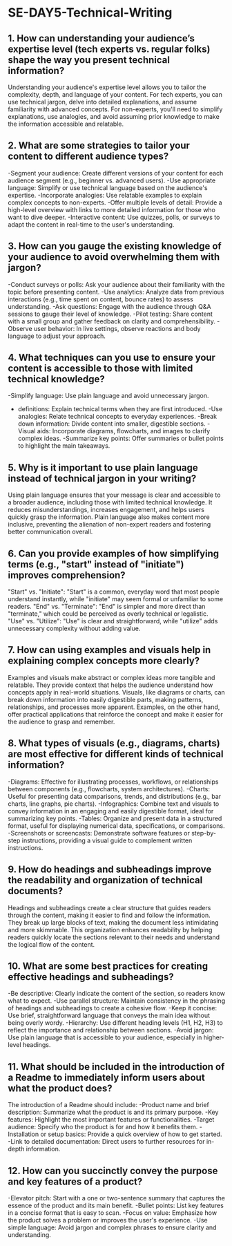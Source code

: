 # SE-DAY5-Technical-Writing
## 1. How can understanding your audience’s expertise level (tech experts vs. regular folks) shape the way you present technical information?
Understanding your audience's expertise level allows you to tailor the complexity, depth, and language of your content. For tech experts, you can use technical jargon, delve into detailed explanations, and assume familiarity with advanced concepts. For non-experts, you'll need to simplify explanations, use analogies, and avoid assuming prior knowledge to make the information accessible and relatable.

## 2. What are some strategies to tailor your content to different audience types?
-Segment your audience: Create different versions of your content for each audience segment (e.g., beginner vs. advanced users).
-Use appropriate language: Simplify or use technical language based on the audience's expertise.
-Incorporate analogies: Use relatable examples to explain complex concepts to non-experts.
-Offer multiple levels of detail: Provide a high-level overview with links to more detailed information for those who want to dive deeper.
-Interactive content: Use quizzes, polls, or surveys to adapt the content in real-time to the user's understanding.

## 3. How can you gauge the existing knowledge of your audience to avoid overwhelming them with jargon?
-Conduct surveys or polls: Ask your audience about their familiarity with the topic before presenting content.
-Use analytics: Analyze data from previous interactions (e.g., time spent on content, bounce rates) to assess understanding.
-Ask questions: Engage with the audience through Q&A sessions to gauge their level of knowledge.
-Pilot testing: Share content with a small group and gather feedback on clarity and comprehensibility.
-Observe user behavior: In live settings, observe reactions and body language to adjust your approach.

## 4. What techniques can you use to ensure your content is accessible to those with limited technical knowledge?
-Simplify language: Use plain language and avoid unnecessary jargon.
- definitions: Explain technical terms when they are first introduced.
-Use analogies: Relate technical concepts to everyday experiences.
-Break down information: Divide content into smaller, digestible sections.
-Visual aids: Incorporate diagrams, flowcharts, and images to clarify complex ideas.
-Summarize key points: Offer summaries or bullet points to highlight the main takeaways.

## 5. Why is it important to use plain language instead of technical jargon in your writing?
Using plain language ensures that your message is clear and accessible to a broader audience, including those with limited technical knowledge. It reduces misunderstandings, increases engagement, and helps users quickly grasp the information. Plain language also makes content more inclusive, preventing the alienation of non-expert readers and fostering better communication overall.

## 6. Can you provide examples of how simplifying terms (e.g., "start" instead of "initiate") improves comprehension?
"Start" vs. "Initiate": "Start" is a common, everyday word that most people understand instantly, while "initiate" may seem formal or unfamiliar to some readers.
"End" vs. "Terminate": "End" is simpler and more direct than "terminate," which could be perceived as overly technical or legalistic.
"Use" vs. "Utilize": "Use" is clear and straightforward, while "utilize" adds unnecessary complexity without adding value.

## 7. How can using examples and visuals help in explaining complex concepts more clearly?
Examples and visuals make abstract or complex ideas more tangible and relatable. They provide context that helps the audience understand how concepts apply in real-world situations. Visuals, like diagrams or charts, can break down information into easily digestible parts, making patterns, relationships, and processes more apparent. Examples, on the other hand, offer practical applications that reinforce the concept and make it easier for the audience to grasp and remember.

## 8. What types of visuals (e.g., diagrams, charts) are most effective for different kinds of technical information?
-Diagrams: Effective for illustrating processes, workflows, or relationships between components (e.g., flowcharts, system architectures).
-Charts: Useful for presenting data comparisons, trends, and distributions (e.g., bar charts, line graphs, pie charts).
-Infographics: Combine text and visuals to convey information in an engaging and easily digestible format, ideal for summarizing key points.
-Tables: Organize and present data in a structured format, useful for displaying numerical data, specifications, or comparisons.
-Screenshots or screencasts: Demonstrate software features or step-by-step instructions, providing a visual guide to complement written instructions.

## 9. How do headings and subheadings improve the readability and organization of technical documents?
Headings and subheadings create a clear structure that guides readers through the content, making it easier to find and follow the information. They break up large blocks of text, making the document less intimidating and more skimmable. This organization enhances readability by helping readers quickly locate the sections relevant to their needs and understand the logical flow of the content.

## 10. What are some best practices for creating effective headings and subheadings?
-Be descriptive: Clearly indicate the content of the section, so readers know what to expect.
-Use parallel structure: Maintain consistency in the phrasing of headings and subheadings to create a cohesive flow.
-Keep it concise: Use brief, straightforward language that conveys the main idea without being overly wordy.
-Hierarchy: Use different heading levels (H1, H2, H3) to reflect the importance and relationship between sections.
-Avoid jargon: Use plain language that is accessible to your audience, especially in higher-level headings.

## 11. What should be included in the introduction of a Readme to immediately inform users about what the product does?
The introduction of a Readme should include:
-Product name and brief description: Summarize what the product is and its primary purpose.
-Key features: Highlight the most important features or functionalities.
-Target audience: Specify who the product is for and how it benefits them.
-Installation or setup basics: Provide a quick overview of how to get started.
-Link to detailed documentation: Direct users to further resources for in-depth information.

## 12. How can you succinctly convey the purpose and key features of a product?
-Elevator pitch: Start with a one or two-sentence summary that captures the essence of the product and its main benefit.
-Bullet points: List key features in a concise format that is easy to scan.
-Focus on value: Emphasize how the product solves a problem or improves the user's experience.
-Use simple language: Avoid jargon and complex phrases to ensure clarity and understanding.
